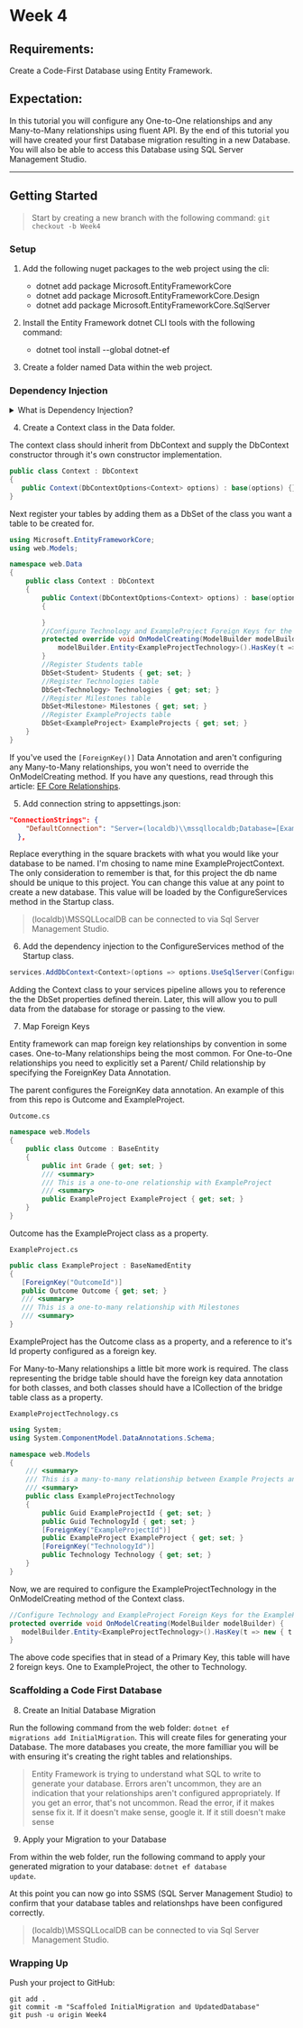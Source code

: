 # Week 4

## Requirements:

Create a Code-First Database using Entity Framework.

## Expectation:

In this tutorial you will configure any One-to-One relationships and any Many-to-Many relationships using fluent API. By the end of this tutorial you will have created your first Database migration resulting in a new Database. You will also be able to access this Database using SQL Server Management Studio. 

---

## Getting Started

> Start by creating a new branch with the following command: <code>git checkout -b Week4</code>

### Setup

1. Add the following nuget packages to the web project using the cli:

   - dotnet add package Microsoft.EntityFrameworkCore
   - dotnet add package Microsoft.EntityFrameworkCore.Design
   - dotnet add package Microsoft.EntityFrameworkCore.SqlServer

2. Install the Entity Framework dotnet CLI tools with the following command:

   - dotnet tool install --global dotnet-ef

3. Create a folder named Data within the web project.

### Dependency Injection

<details>
<summary>
What is Dependency Injection?
</summary>

I wish more Code Louisvile students would ask me, "what is DI (Dependency Injection)?" Because, it's such a common tool in modern software architecture. Day 1 as a "Green Developer" you're asked to reference a method from another class inside of a class but neither class is static. What kind of sorcery is this? This is the magic of inversion of control. 

> DI is an implementation of the SOLID Principle- Inversion of Control. DI through IoC decouples the creation of an object from it's instantiation. Basically, that just means you don't need to know how an object is created in order to use it.

A real life example of this is: you don't need to know all of the dependencies of a car (engine, battery, flux capacitor), in order to call the method drive.

.NET Core come equipped with a really usable DI Implementation that allows you to configure dependencies in the startup class, and reference their implementation in the constructor of the implementing class. 

Example: 

<code>appsettings.json</code>

```json
"ConnectionStrings": {
   "DefaultConnection": "Server=(localdb)\\mssqllocaldb;Database=ExampleProjectContext;Trusted_Connection=True;MultipleActiveResultSets=true"
},
```

<code>Startup.cs</code>

```csharp
public void ConfigureServices(IServiceCollection services)
{
services.AddDbContext<Context>(options => options.UseSqlServer(Configuration.GetConnectionString("DefaultConnection")));
}
```

<code>Context.cs</code>

```csharp
public class Context : DbContext
{
   public Context(DbContextOptions<Context> options) : base(options) {}
}
```

In the above example we are passing the connection string from our appsettings to the AddDbContext method in our dependency pipeline of the startup class, to the constructor of our context class which passes the ContextOptionsBuilder to the base DbContext class.

 ---

</details>

4. Create a Context class in the Data folder.

The context class should inherit from DbContext and supply the DbContext constructor through it's own constructor implementation.

```csharp
public class Context : DbContext
{
   public Context(DbContextOptions<Context> options) : base(options) {}
}
```

Next register your tables by adding them as a DbSet of the class you want a table to be created for.

```csharp
using Microsoft.EntityFrameworkCore;
using web.Models;

namespace web.Data
{
    public class Context : DbContext
    {
        public Context(DbContextOptions<Context> options) : base(options)
        {

        }
        //Configure Technology and ExampleProject Foreign Keys for the ExampleProjectTechnology Table 
        protected override void OnModelCreating(ModelBuilder modelBuilder) {
            modelBuilder.Entity<ExampleProjectTechnology>().HasKey(t => new { t.TechnologyId, t.ExampleProjectId });
        }
        //Register Students table
        DbSet<Student> Students { get; set; }
        //Register Technologies table
        DbSet<Technology> Technologies { get; set; }
        //Register Milestones table
        DbSet<Milestone> Milestones { get; set; }
        //Register ExampleProjects table
        DbSet<ExampleProject> ExampleProjects { get; set; }
    }
}
```

If you've used the <code>[ForeignKey()]</code> Data Annotation and aren't configuring any Many-to-Many relationships, you won't need to override the OnModelCreating method. If you have any questions, read through this article: [EF Core Relationships](https://docs.microsoft.com/en-us/ef/core/modeling/relationships?tabs=fluent-api%2Cfluent-api-simple-key%2Csimple-key).

5. Add connection string to appsettings.json:

```json
"ConnectionStrings": {
    "DefaultConnection": "Server=(localdb)\\mssqllocaldb;Database=[ExampleProjectContext];Trusted_Connection=True;MultipleActiveResultSets=true"
  },
```

Replace everything in the square brackets with what you would like your database to be named. I'm chosing to name mine ExampleProjectContext. The only consideration to remember is that, for this project the db name should be unique to this project. You can change this value at any point to create a new database. This value will be loaded by the ConfigureServices method in the Startup class.  

> (localdb)\MSSQLLocalDB can be connected to via Sql Server Management Studio. 

6. Add the dependency injection to the ConfigureServices method of the Startup class.

```csharp
services.AddDbContext<Context>(options => options.UseSqlServer(Configuration.GetConnectionString("DefaultConnection")));
```

Adding the Context class to your services pipeline allows you to reference the the DbSet properties defined therein. Later, this will allow you to pull data from the database for storage or passing to the view.

7. Map Foreign Keys

Entity framework can map foreign key relationships by convention in some cases. One-to-Many relationships being the most common. For One-to-One relationships you need to explicitly set a Parent/ Child relationship by specifying the ForeignKey Data Annotation. 

The parent configures the ForeignKey data annotation. An example of this from this repo is Outcome and ExampleProject. 

<code>Outcome.cs</code>

```csharp
namespace web.Models
{
    public class Outcome : BaseEntity
    {
        public int Grade { get; set; }
        /// <summary>
        /// This is a one-to-one relationship with ExampleProject
        /// <summary>
        public ExampleProject ExampleProject { get; set; }
    }
}
```

Outcome has the ExampleProject class as a property.

<code>ExampleProject.cs</code>

```csharp
public class ExampleProject : BaseNamedEntity
{
   [ForeignKey("OutcomeId")]
   public Outcome Outcome { get; set; }
   /// <summary>
   /// This is a one-to-many relationship with Milestones
   /// <summary>
}
```

ExampleProject has the Outcome class as a property, and a reference to it's Id property configured as a foreign key.

For Many-to-Many relationships a little bit more work is required. The class representing the bridge table should have the foreign key data annotation for both classes, and both classes should have a ICollection of the bridge table class as a property. 

<code>ExampleProjectTechnology.cs</code>

```csharp
using System;
using System.ComponentModel.DataAnnotations.Schema;

namespace web.Models
{
    /// <summary>
    /// This is a many-to-many relationship between Example Projects and Technologies
    /// <summary>
    public class ExampleProjectTechnology
    {
        public Guid ExampleProjectId { get; set; }
        public Guid TechnologyId { get; set; }
        [ForeignKey("ExampleProjectId")]
        public ExampleProject ExampleProject { get; set; }
        [ForeignKey("TechnologyId")]
        public Technology Technology { get; set; }
    }
}
```

Now, we are required to configure the ExampleProjectTechnology in the OnModelCreating method of the Context class.

```csharp
//Configure Technology and ExampleProject Foreign Keys for the ExampleProjectTechnology Table 
protected override void OnModelCreating(ModelBuilder modelBuilder) {
   modelBuilder.Entity<ExampleProjectTechnology>().HasKey(t => new { t.TechnologyId, t.ExampleProjectId });
}
```

The above code specifies that in stead of a Primary Key, this table will have 2 foreign keys. One to ExampleProject, the other to Technology.

### Scaffolding a Code First Database

8. Create an Initial Database Migration

Run the following command from the web folder: <code>dotnet ef migrations add InitialMigration</code>. This will create files for generating your Database. The more databases you create, the more familliar you will be with ensuring it's creating the right tables and relationships. 

> Entity Framework is trying to understand what SQL to write to generate your database. Errors aren't uncommon, they are an indication that your relationships aren't configured appropriately. If you get an error, that's not uncommon. Read the error, if it makes sense fix it. If it doesn't make sense, google it. If it still doesn't make sense

9. Apply your Migration to your Database

From within the web folder, run the following command to apply your generated migration to your database: <code>dotnet ef database update</code>.

At this point you can now go into SSMS (SQL Server Management Studio) to confirm that your database tables and relationshps have been configured correctly. 

> (localdb)\MSSQLLocalDB can be connected to via Sql Server Management Studio. 

### Wrapping Up

Push your project to GitHub:

```
git add .
git commit -m "Scaffoled InitialMigration and UpdatedDatabase"
git push -u origin Week4
```